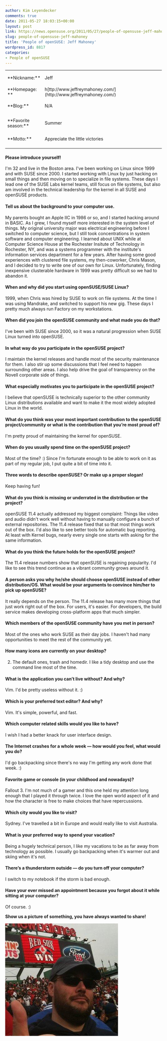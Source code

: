 ```yaml
---
author: Kim Leyendecker
comments: true
date: 2011-05-27 18:03:15+00:00
layout: post
link: https://news.opensuse.org/2011/05/27/people-of-opensuse-jeff-mahoney/
slug: people-of-opensuse-jeff-mahoney
title: 'People of openSUSE: Jeff Mahoney'
wordpress_id: 8817
categories:
- People of openSUSE
---
```


<table cellpadding="2" width="643" cellspacing="0" > 
<tbody >
<tr >

<td width="105" >**Nickname:**
</td>

<td width="520" >


Jeff



</td>

<td width="5" >
</td>
</tr>
<tr >

<td width="105" >**Homepage: **
</td>

<td width="520" >h[ttp://www.jeffreymahoney.com/](http://www.jeffreymahoney.com/)
</td>

<td width="5" >
</td>
</tr>
<tr >

<td width="105" >**Blog:**
</td>

<td width="520" >


N/A



</td>

<td width="5" >
</td>
</tr>
<tr >

<td width="105" >
</td>

<td width="520" >
</td>

<td width="5" >
</td>
</tr>
<tr >

<td width="105" >**Favorite 			season:**
</td>

<td width="520" >


Summer



</td>

<td width="5" >
</td>
</tr>
<tr >

<td width="105" >**Motto:**
</td>

<td width="520" >


Appreciate the little victories



</td>

<td width="5" >
</td>
</tr>
<tr >

<td width="105" >
</td>

<td width="520" >
</td>

<td width="5" >
</td>
</tr>
</tbody>
</table>


<!-- more -->





#### Please introduce yourself!




I'm 32 and live in the Boston area. I've been working on Linux since 1999 and with SUSE since 2000. I started working with Linux by just hacking on small things and then moving on to specialize in file systems. These days I lead one of the SUSE Labs kernel teams, still focus on file systems, but also am involved in the technical leadership for the kernel in all SUSE and openSUSE products.





#### Tell us about the background to your computer use.




My parents bought an Apple IIC in 1986 or so, and I started hacking around in BASIC. As I grew, I found myself more interested in the system level of things. My original university major was electrical engineering before I switched to computer science, but I still took concentrations in system software and computer engineering. I learned about UNIX while at Computer Science House at the Rochester Insitute of Technology in Rochester, NY, and was a systems programmer with the institute's information services department for a few years. After having some good experiences with clustered file systems, my then-coworker, Chris Mason, and I decided to try to write one of our own for Linux. Unfortunately, finding inexpensive clusterable hardware in 1999 was pretty difficult so we had to abandon it.





#### When and why did you start using openSUSE/SUSE Linux?




1999, when Chris was hired by SUSE to work on file systems. At the time I was using Mandrake, and switched to support his new gig. These days I pretty much always run Factory on my workstations.





#### When did you join the openSUSE community and what made you do that?




I've been with SUSE since 2000, so it was a natural progression when SUSE Linux turned into openSUSE.





#### In what way do you participate in the openSUSE project?




I maintain the kernel releases and handle most of the security maintenance for them. I also stir up some discussions that I feel need to happen surrounding other areas. I also help drive the goal of transparency on the Novell corporate side of things.





#### What especially motivates you to participate in the openSUSE project?




I believe that openSUSE is technically superior to the other community Linux distributions available and want to make it the most widely adopted Linux in the world.








#### What do you think was your most important contribution to the openSUSE project/community or what is the contribution that you’re most proud of?




I'm pretty proud of maintaining the kernel for openSUSE.








#### When do you usually spend time on the openSUSE project?




Most of the time? :) Since I'm fortunate enough to be able to work on it as part of my regular job, I put quite a bit of time into it.








#### Three words to describe openSUSE? Or make up a proper slogan!




Keep having fun!








#### What do you think is missing or underrated in the distribution or the project?




openSUSE 11.4 actually addressed my biggest complaint: Things like video and audio didn't work well without having to manually configure a bunch of external repositories. The 11.4 release fixed that so that most things work out of the box. I'd also like to see better tools for automatic bug reporting. At least with Kernel bugs, nearly every single one starts with asking for the same information.





#### What do you think the future holds for the openSUSE project?




The 11.4 release numbers show that openSUSE is regaining popularity. I'd like to see this trend continue as a vibrant community grows around it.








#### A person asks you why he/she should choose openSUSE instead of other distribution/OS. What would be your arguments to convince him/her to pick up openSUSE?







It really depends on the person. The 11.4 release has many more things that just work right out of the box. For users, it's easier. For developers, the build service makes developing cross-platform apps that much simpler.








#### Which members of the openSUSE community have you met in person?




Most of the ones who work SUSE as their day jobs. I haven't had many opportunities to meet the rest of the community yet.





#### How many icons are currently on your desktop?




2. The default ones, trash and homedir. I like a tidy desktop and use the command line most of the time.








#### What is the application you can’t live without? And why?




Vim. I'd be pretty useless without it. :)





#### Which is your preferred text editor? And why?




Vim. It's simple, powerful, and fast.





#### Which computer related skills would you like to have?




I wish I had a better knack for user interface design.








#### The Internet crashes for a whole week — how would you feel, what would you do?




I'd go backpacking since there's no way I'm getting any work done that week. :)








#### Favorite game or console (in your childhood and nowadays)?




Fallout 3. I'm not much of a gamer and this one held my attention long enough that I played it through twice. I love the open world aspect of it and how the character is free to make choices that have repercussions.








#### Which city would you like to visit?




Sydney. I've travelled a bit in Europe and would really like to visit Australia.








#### What is your preferred way to spend your vacation?




Being a hugely technical person, I like my vacations to be as far away from technology as possible. I usually go backpacking when it's warmer out and skiing when it's not.








#### There’s a thunderstorm outside — do you turn off your computer?




I switch to my notebook if the storm is bad enough.








#### Have your ever missed an appointment because you forgot about it while sitting at your computer?




Of course. :)




**Show us a picture of something, you have always wanted to share!**




![](/wp-content/uploads/2011/05/jeff.jpg)



